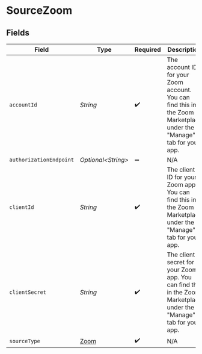# SourceZoom


## Fields

| Field                                                                                                                | Type                                                                                                                 | Required                                                                                                             | Description                                                                                                          |
| -------------------------------------------------------------------------------------------------------------------- | -------------------------------------------------------------------------------------------------------------------- | -------------------------------------------------------------------------------------------------------------------- | -------------------------------------------------------------------------------------------------------------------- |
| `accountId`                                                                                                          | *String*                                                                                                             | :heavy_check_mark:                                                                                                   | The account ID for your Zoom account. You can find this in the Zoom Marketplace under the "Manage" tab for your app. |
| `authorizationEndpoint`                                                                                              | *Optional\<String>*                                                                                                  | :heavy_minus_sign:                                                                                                   | N/A                                                                                                                  |
| `clientId`                                                                                                           | *String*                                                                                                             | :heavy_check_mark:                                                                                                   | The client ID for your Zoom app. You can find this in the Zoom Marketplace under the "Manage" tab for your app.      |
| `clientSecret`                                                                                                       | *String*                                                                                                             | :heavy_check_mark:                                                                                                   | The client secret for your Zoom app. You can find this in the Zoom Marketplace under the "Manage" tab for your app.  |
| `sourceType`                                                                                                         | [Zoom](../../models/shared/Zoom.md)                                                                                  | :heavy_check_mark:                                                                                                   | N/A                                                                                                                  |